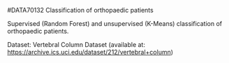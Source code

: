 #DATA70132 Classification of orthopaedic patients

Supervised (Random Forest) and unsupervised (K-Means) classification of orthopaedic patients. 

Dataset: Vertebral Column Dataset (available at: https://archive.ics.uci.edu/dataset/212/vertebral+column)
